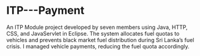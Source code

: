 # ITP---Payment
An ITP Module project developed by seven members using Java, HTTP, CSS, and JavaServlet in Eclipse. The system allocates fuel quotas to vehicles and prevents black market fuel distribution during Sri Lanka’s fuel crisis. I managed vehicle payments, reducing the fuel quota accordingly.
